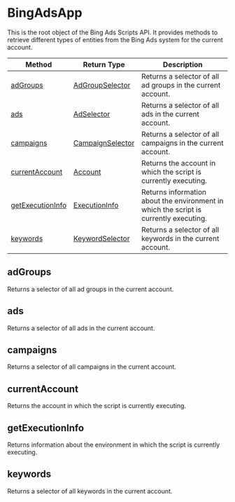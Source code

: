 # BingAdsApp
This is the root object of the Bing Ads Scripts API. It provides methods to retrieve different types of entities from the Bing Ads system for the current account.

|Method|Return Type|Description|
|-|-|-
[adGroups]('#adGroups}')|[AdGroupSelector](./AdGroupSelector)|Returns a selector of all ad groups in the current account.<br />
[ads]('#ads}')|[AdSelector](./AdSelector)|Returns a selector of all ads in the current account.<br />
[campaigns]('#campaigns}')|[CampaignSelector](./CampaignSelector)|Returns a selector of all campaigns in the current account.<br />
[currentAccount]('#currentAccount}')|[Account](./Account)|Returns the account in which the script is currently executing.<br />
[getExecutionInfo]('#getExecutionInfo}')|[ExecutionInfo](./ExecutionInfo)|Returns information about the environment in which the script is currently executing.<br />
[keywords]('#keywords}')|[KeywordSelector](./KeywordSelector)|Returns a selector of all keywords in the current account.<br />

<a name="#adGroups"></a>
## adGroups
Returns a selector of all ad groups in the current account.


<a name="#ads"></a>
## ads
Returns a selector of all ads in the current account.


<a name="#campaigns"></a>
## campaigns
Returns a selector of all campaigns in the current account.


<a name="#currentAccount"></a>
## currentAccount
Returns the account in which the script is currently executing.


<a name="#getExecutionInfo"></a>
## getExecutionInfo
Returns information about the environment in which the script is currently executing.


<a name="#keywords"></a>
## keywords
Returns a selector of all keywords in the current account.


